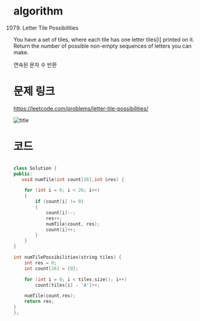 ﻿# algorithm 
1079. Letter Tile Possibilities
  
You have a set of tiles, where each tile has one letter tiles[i] printed on it.    
Return the number of possible non-empty sequences of letters you can make.  


연속된 문자 수 반환


# 문제 링크    
https://leetcode.com/problems/letter-tile-possibilities/


![title](https://github.com/jungmin3834/algorithm/blob/master/image/letter-tile-possibilities.png)

# 코드

```cpp

class Solution {
public:
   void numTile(int count[26],int &res) {

	for (int i = 0; i < 26; i++)
	{
		if (count[i] != 0)
		{
			count[i]--;
			res++;
			numTile(count, res);
			count[i]++;
		}
	}
}

int numTilePossibilities(string tiles) {
	int res = 0;
	int count[26] = {0};

	for (int i = 0; i < tiles.size(); i++)
		count[tiles[i] - 'A']++;

	numTile(count,res);
	return res;
}
};

```
